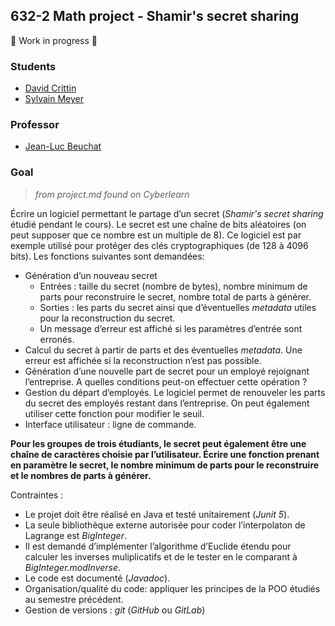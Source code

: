 ## 632-2 Math project - Shamir's secret sharing

:construction: Work in progress :construction:

### Students
* [David Crittin](mailto:david.crittin@students.hevs.ch)
* [Sylvain Meyer](mailto:sylvain.meyer@students.hevs.ch)

### Professor
* [Jean-Luc Beuchat](mailto:jean-luc.beuchat@hevs.ch)

### Goal
> _from project.md found on Cyberlearn_

Écrire un logiciel permettant le partage d’un secret (*Shamir's secret
sharing* étudié pendant le cours). Le secret est une chaîne de bits
aléatoires (on peut supposer que ce nombre est un multiple de 8). Ce
logiciel est par exemple utilisé pour protéger des clés cryptographiques
(de 128 à 4096 bits). Les fonctions suivantes sont demandées:

- Génération d’un nouveau secret
	- Entrées : taille du secret (nombre de bytes), nombre minimum
	  de parts pour reconstruire le secret, nombre total de parts à générer.
	- Sorties : les parts du secret ainsi que d’éventuelles *metadata*
	  utiles pour la reconstruction du secret.
	- Un message d’erreur est affiché si les paramètres d’entrée sont erronés.
- Calcul du secret à partir de parts et des éventuelles *metadata*.
  Une erreur est affichée si la reconstruction n’est pas possible.
- Génération d’une nouvelle part de secret pour un employé rejoignant
  l’entreprise. A quelles conditions peut-on effectuer cette opération ?
- Gestion du départ d’employés. Le logiciel permet de renouveler les parts
  du secret des employés restant dans l’entreprise. On peut également
	utiliser cette fonction pour modifier le seuil.
- Interface utilisateur : ligne de commande.

**Pour les groupes de trois étudiants, le secret peut également être une
chaîne de caractères choisie par l’utilisateur. Écrire une fonction prenant
en paramètre le secret, le nombre minimum de parts pour le reconstruire et
le nombres de parts à générer.**

Contraintes :
- Le projet doit être réalisé en Java et testé unitairement (*Junit 5*).
- La seule bibliothèque externe autorisée pour coder l’interpolaton de
  Lagrange est *BigInteger*.
- Il est demandé d’implémenter l’algorithme d’Euclide étendu pour calculer
  les inverses muliplicatifs et de le tester en le comparant à
	*BigInteger.modInverse*.
- Le code est documenté (*Javadoc*).
- Organisation/qualité du code: appliquer les principes de la POO étudiés au
  semestre précédent.
- Gestion de versions : *git* (*GitHub* ou *GitLab*)

